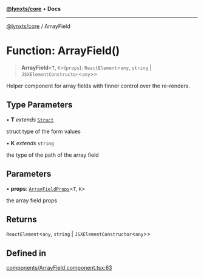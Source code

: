 [**@lynxts/core**](../README.md) • **Docs**

***

[@lynxts/core](../README.md) / ArrayField

# Function: ArrayField()

> **ArrayField**\<`T`, `K`\>(`props`): `ReactElement`\<`any`, `string` \| `JSXElementConstructor`\<`any`\>\>

Helper component for array fields with finner control over the re-renders.

## Type Parameters

• **T** *extends* [`Struct`](../type-aliases/Struct.md)

struct type of the form values

• **K** *extends* `string`

the type of the path of the array field

## Parameters

• **props**: [`ArrayFieldProps`](../interfaces/ArrayFieldProps.md)\<`T`, `K`\>

the array field props

## Returns

`ReactElement`\<`any`, `string` \| `JSXElementConstructor`\<`any`\>\>

## Defined in

[components/ArrayField.component.tsx:63](https://github.com/JoseLion/lynxts/blob/main/packages/core/src/lib/components/ArrayField.component.tsx#L63)
